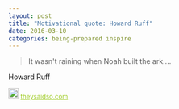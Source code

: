 ```yaml
---
layout: post
title: "Motivational quote: Howard Ruff"
date: 2016-03-10
categories: being-prepared inspire
---
```

> It wasn't raining when Noah built the ark....

Howard Ruff

<span style="z-index:50;font-size:0.9em;"><img src="https://theysaidso.com/branding/theysaidso.png" height="20" width="20" alt="theysaidso.com"/><a href="https://theysaidso.com" title="Powered by quotes from theysaidso.com" style="color: #9fcc25; margin-left: 4px; vertical-align: middle;">theysaidso.com</a></span>
